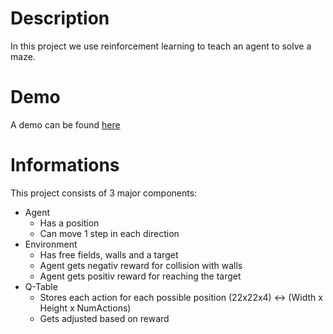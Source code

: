 # Description
In this project we use reinforcement learning to teach an agent to solve a maze.

# Demo
A demo can be found [here](https://js.project-zeta.org/RL-Maze)

# Informations
This project consists of 3 major components:
- Agent
    - Has a position
    - Can move 1 step in each direction
- Environment
    - Has free fields, walls and a target
    - Agent gets negativ reward for collision with walls
    - Agent gets positiv reward for reaching the target
- Q-Table
    - Stores each action for each possible position (22x22x4) <-> (Width x Height x NumActions)
    - Gets adjusted based on reward


